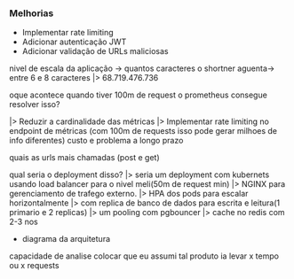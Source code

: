   ### Melhorias
   - Implementar rate limiting
   - Adicionar autenticação JWT
   - Adicionar validação de URLs maliciosas


   nivel de escala da aplicação ->
 quantos caracteres o shortner aguenta-> entre 6 e 8 caracteres
   |> 68.719.476.736
   
   oque acontece quando tiver 100m de request o prometheus consegue resolver isso?
   
   |> Reduzir a cardinalidade das métricas
   |> Implementar rate limiting no endpoint de métricas (com 100m de requests  isso pode gerar milhoes de info diferentes) custo e problema a longo prazo

   quais as urls mais chamadas
   (post e get)

   qual seria o deployment disso?
      |> seria um deployment com kubernets usando load balancer para o nivel meli(50m de request min)
      |> NGINX para gerenciamento de trafego externo.
      |> HPA dos pods para escalar horizontalmente
      |> com replica de banco de dados para escrita e leitura(1 primario e 2 replicas)
      |> um pooling com pgbouncer
      |> cache no redis com 2-3 nos
   


   - diagrama da arquitetura


capacidade de analise
colocar que eu assumi tal produto ia levar x tempo ou x requests








